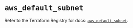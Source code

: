# `aws_default_subnet`

Refer to the Terraform Registry for docs: [`aws_default_subnet`](https://registry.terraform.io/providers/hashicorp/aws/6.2.0/docs/resources/default_subnet).

